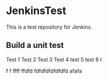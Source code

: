 # JenkinsTest
This is a test repository for Jenkins. 

## Build a unit test
Test 1
Test 2
Test 3
Test 4
test 5
test 6
t

f
f
ffff
ffdfd
fdfdfdfdfdfdfd
afafa
